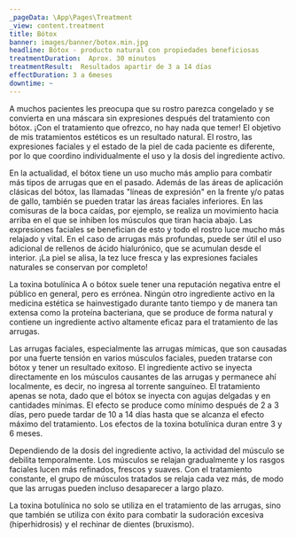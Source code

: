 ```yaml
---
_pageData: \App\Pages\Treatment
_view: content.treatment
title: Bótox
banner: images/banner/botox.min.jpg
headline: Bótox - producto natural con propiedades beneficiosas
treatmentDuration:  Aprox. 30 minutos
treatmentResult:  Resultados apartir de 3 a 14 días
effectDuration: 3 a 6meses
downtime: ~
---
```


A muchos pacientes les preocupa que su rostro parezca congelado y se convierta en una máscara sin expresiones después del tratamiento con bótox. ¡Con el tratamiento que ofrezco, no hay nada que temer! El objetivo de mis tratamientos estéticos es un resultado natural. El rostro, las expresiones faciales y el estado de la piel de cada paciente es diferente, por lo que coordino individualmente el uso y la dosis del ingrediente activo.

En la actualidad, el bótox tiene un uso mucho más amplio para combatir más tipos de arrugas que en el pasado. Además de las áreas de aplicación clásicas del bótox, las llamadas "líneas de expresión" en la frente y/o patas de gallo, también se pueden tratar las áreas faciales inferiores. En las comisuras de la boca caídas, por ejemplo, se realiza un movimiento hacia arriba en el que se inhiben los músculos que tiran hacia abajo. Las expresiones faciales se benefician de esto y todo el rostro luce mucho más relajado y vital. En el caso de arrugas más profundas, puede ser útil el uso adicional de rellenos de ácido hialurónico, que se acumulan desde el interior. ¡La piel se alisa, la tez luce fresca y las expresiones faciales naturales se conservan por completo!

La toxina botulínica A o bótox suele tener una reputación negativa entre el público en general, pero es errónea. Ningún otro ingrediente activo en la medicina estética se hainvestigado durante tanto tiempo y de manera tan extensa como la proteína bacteriana, que se produce de forma natural y contiene un ingrediente activo altamente eficaz para el tratamiento de las arrugas.

Las arrugas faciales, especialmente las arrugas mímicas, que son causadas por una fuerte tensión en varios músculos faciales, pueden tratarse con bótox y tener un resultado exitoso. El ingrediente activo se inyecta directamente en los músculos causantes de las arrugas y permanece ahí localmente, es decir, no ingresa al torrente sanguíneo. El tratamiento apenas se nota, dado que el bótox se inyecta con agujas delgadas y en cantidades mínimas. El efecto se produce como mínimo después de 2 a 3 días, pero puede tardar de 10 a 14 días hasta que se alcanza el efecto máximo del tratamiento. Los efectos de la toxina botulínica duran entre 3 y 6 meses.

Dependiendo de la dosis del ingrediente activo, la actividad del músculo se debilita temporalmente. Los músculos se relajan gradualmente y los rasgos faciales lucen más refinados, frescos y suaves. Con el tratamiento constante, el grupo de músculos tratados se relaja cada vez más, de modo que las arrugas pueden incluso desaparecer a largo plazo.

La toxina botulínica no solo se utiliza en el tratamiento de las arrugas, sino que también se utiliza con éxito para combatir la sudoración excesiva (hiperhidrosis) y el rechinar de dientes (bruxismo).
